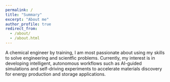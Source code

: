```yaml
---
permalink: /
title: "Summary"
excerpt: "About me"
author_profile: true
redirect_from: 
  - /about/
  - /about.html
---
```


A chemical engineer by training, I am most passionate about using my skills to solve engineering and scientfic problems. Currently, my interest is in developing intelligent, autonomous workflows such as AI-guided simulations and self-driving experiments to accelerate materials discovery for energy production and storage applications.



